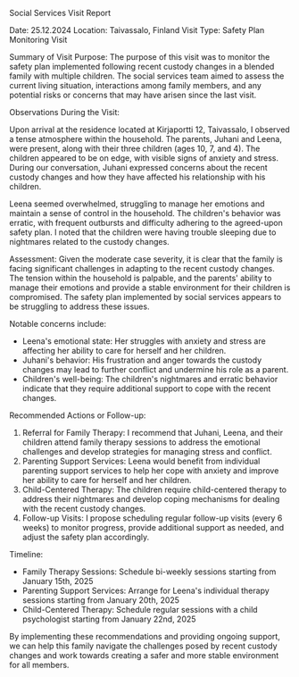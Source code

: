 Social Services Visit Report

Date: 25.12.2024
Location: Taivassalo, Finland
Visit Type: Safety Plan Monitoring Visit

Summary of Visit Purpose:
The purpose of this visit was to monitor the safety plan implemented following recent custody changes in a blended family with multiple children. The social services team aimed to assess the current living situation, interactions among family members, and any potential risks or concerns that may have arisen since the last visit.

Observations During the Visit:

Upon arrival at the residence located at Kirjaportti 12, Taivassalo, I observed a tense atmosphere within the household. The parents, Juhani and Leena, were present, along with their three children (ages 10, 7, and 4). The children appeared to be on edge, with visible signs of anxiety and stress. During our conversation, Juhani expressed concerns about the recent custody changes and how they have affected his relationship with his children.

Leena seemed overwhelmed, struggling to manage her emotions and maintain a sense of control in the household. The children's behavior was erratic, with frequent outbursts and difficulty adhering to the agreed-upon safety plan. I noted that the children were having trouble sleeping due to nightmares related to the custody changes.

Assessment:
Given the moderate case severity, it is clear that the family is facing significant challenges in adapting to the recent custody changes. The tension within the household is palpable, and the parents' ability to manage their emotions and provide a stable environment for their children is compromised. The safety plan implemented by social services appears to be struggling to address these issues.

Notable concerns include:

* Leena's emotional state: Her struggles with anxiety and stress are affecting her ability to care for herself and her children.
* Juhani's behavior: His frustration and anger towards the custody changes may lead to further conflict and undermine his role as a parent.
* Children's well-being: The children's nightmares and erratic behavior indicate that they require additional support to cope with the recent changes.

Recommended Actions or Follow-up:

1. Referral for Family Therapy: I recommend that Juhani, Leena, and their children attend family therapy sessions to address the emotional challenges and develop strategies for managing stress and conflict.
2. Parenting Support Services: Leena would benefit from individual parenting support services to help her cope with anxiety and improve her ability to care for herself and her children.
3. Child-Centered Therapy: The children require child-centered therapy to address their nightmares and develop coping mechanisms for dealing with the recent custody changes.
4. Follow-up Visits: I propose scheduling regular follow-up visits (every 6 weeks) to monitor progress, provide additional support as needed, and adjust the safety plan accordingly.

Timeline:

* Family Therapy Sessions: Schedule bi-weekly sessions starting from January 15th, 2025
* Parenting Support Services: Arrange for Leena's individual therapy sessions starting from January 20th, 2025
* Child-Centered Therapy: Schedule regular sessions with a child psychologist starting from January 22nd, 2025

By implementing these recommendations and providing ongoing support, we can help this family navigate the challenges posed by recent custody changes and work towards creating a safer and more stable environment for all members.